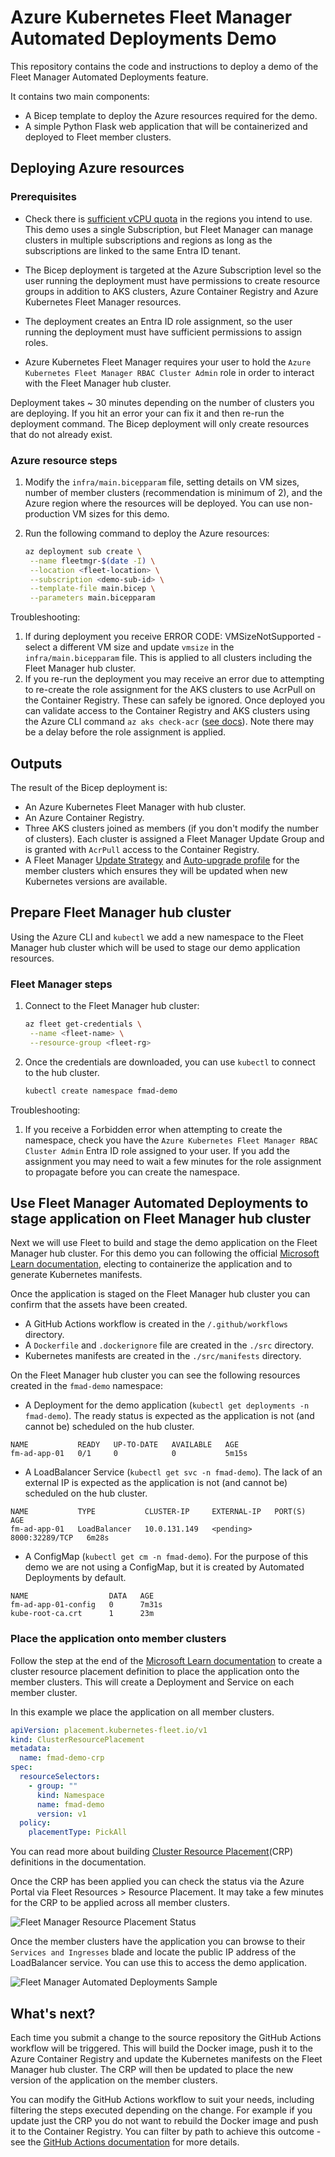 # Azure Kubernetes Fleet Manager Automated Deployments Demo

This repository contains the code and instructions to deploy a demo of the Fleet Manager Automated Deployments feature.

It contains two main components:

- A Bicep template to deploy the Azure resources required for the demo.
- A simple Python Flask web application that will be containerized and deployed to Fleet member clusters.

## Deploying Azure resources

### Prerequisites

- Check there is [sufficient vCPU quota](https://learn.microsoft.com/azure/virtual-machines/quotas?tabs=cli) in the regions you intend to use. This demo uses a single Subscription, but Fleet Manager can manage clusters in multiple subscriptions and regions as long as the subscriptions are linked to the same Entra ID tenant.

- The Bicep deployment is targeted at the Azure Subscription level so the user running the deployment must have permissions to create resource groups in addition to AKS clusters, Azure Container Registry and Azure Kubernetes Fleet Manager resources.

- The deployment creates an Entra ID role assignment, so the user running the deployment must have sufficient permissions to assign roles.

- Azure Kubernetes Fleet Manager requires your user to hold the `Azure Kubernetes Fleet Manager RBAC Cluster Admin` role in order to interact with the Fleet Manager hub cluster.

Deployment takes ~ 30 minutes depending on the number of clusters you are deploying. If you hit an error your can fix it and then re-run the deployment command. The Bicep deployment will only create resources that do not already exist.

### Azure resource steps

1. Modify the `infra/main.bicepparam` file, setting details on VM sizes, number of member clusters (recommendation is minimum of 2), and the Azure region where the resources will be deployed. You can use non-production VM sizes for this demo.

1. Run the following command to deploy the Azure resources:

   ```bash
   az deployment sub create \
    --name fleetmgr-$(date -I) \
    --location <fleet-location> \
    --subscription <demo-sub-id> \
    --template-file main.bicep \
    --parameters main.bicepparam
   ```

Troubleshooting:

1. If during deployment you receive ERROR CODE: VMSizeNotSupported - select a different VM size and update `vmsize` in the `infra/main.bicepparam` file. This is applied to all clusters including the Fleet Manager hub cluster.
1. If you re-run the deployment you may receive an error due to attempting to re-create the role assignment for the AKS clusters to use AcrPull on the Container Registry. These can safely be ignored. Once deployed you can validate access to the Container Registry and AKS clusters using the Azure CLI command `az aks check-acr` ([see docs](https://learn.microsoft.com/cli/azure/aks?view=azure-cli-latest#az-aks-check-acr)). Note there may be a delay before the role assignment is applied.

## Outputs

The result of the Bicep deployment is:

- An Azure Kubernetes Fleet Manager with hub cluster.
- An Azure Container Registry.
- Three AKS clusters joined as members (if you don't modify the number of clusters). Each cluster is assigned a Fleet Manager Update Group and is granted with `AcrPull` access to the Container Registry.
- A Fleet Manager [Update Strategy](https://learn.microsoft.com/azure/kubernetes-fleet/update-create-update-strategy?tabs=azure-portal) and [Auto-upgrade profile](https://learn.microsoft.com/azure/kubernetes-fleet/concepts-update-orchestration#understanding-auto-upgrade-profiles) for the member clusters which ensures they will be updated when new Kubernetes versions are available.

## Prepare Fleet Manager hub cluster

Using the Azure CLI and `kubectl` we add a new namespace to the Fleet Manager hub cluster which will be used to stage our demo application resources.

### Fleet Manager steps

1. Connect to the Fleet Manager hub cluster:

   ```bash
   az fleet get-credentials \
    --name <fleet-name> \
    --resource-group <fleet-rg>
   ```

1. Once the credentials are downloaded, you can use `kubectl` to connect to the hub cluster.

   ```bash
   kubectl create namespace fmad-demo
   ```

Troubleshooting:

1. If you receive a Forbidden error when attempting to create the namespace, check you have the `Azure Kubernetes Fleet Manager RBAC Cluster Admin` Entra ID role assigned to your user. If you add the assignment you may need to wait a few minutes for the role assignment to propagate before you can create the namespace.

## Use Fleet Manager Automated Deployments to stage application on Fleet Manager hub cluster

Next we will use Fleet to build and stage the demo application on the Fleet Manager hub cluster. For this demo you can following the official [Microsoft Learn documentation](https://learn.microsoft.com/azure/kubernetes-fleet/howto-automated-deployments), electing to containerize the application and to generate Kubernetes manifests.

Once the application is staged on the Fleet Manager hub cluster you can confirm that the assets have been created.

- A GitHub Actions workflow is created in the `/.github/workflows` directory.
- A `Dockerfile` and `.dockerignore` file are created in the `./src` directory.
- Kubernetes manifests are created in the `./src/manifests` directory.

On the Fleet Manager hub cluster you can see the following resources created in the `fmad-demo` namespace:

- A Deployment for the demo application (`kubectl get deployments -n fmad-demo`). The ready status is expected as the application is not (and cannot be) scheduled on the hub cluster.

```output
NAME           READY   UP-TO-DATE   AVAILABLE   AGE
fm-ad-app-01   0/1     0            0           5m15s
```

- A LoadBalancer Service (`kubectl get svc -n fmad-demo`). The lack of an external IP is expected as the application is not (and cannot be) scheduled on the hub cluster.

```output
NAME           TYPE           CLUSTER-IP     EXTERNAL-IP   PORT(S)          AGE
fm-ad-app-01   LoadBalancer   10.0.131.149   <pending>     8000:32289/TCP   6m28s
```

- A ConfigMap (`kubectl get cm -n fmad-demo`). For the purpose of this demo we are not using a ConfigMap, but it is created by Automated Deployments by default.

```output
NAME                  DATA   AGE
fm-ad-app-01-config   0      7m31s
kube-root-ca.crt      1      23m
```

### Place the application onto member clusters

Follow the step at the end of the [Microsoft Learn documentation](https://learn.microsoft.com/en-us/azure/kubernetes-fleet/howto-automated-deployments?tabs=use-existing-dockerfile%2Cexisting-kubernetes-manifests#define-cluster-resource-placement) to create a cluster resource placement definition to  place the application onto the member clusters. This will create a Deployment and Service on each member cluster.

In this example we place the application on all member clusters.

```yaml
apiVersion: placement.kubernetes-fleet.io/v1
kind: ClusterResourcePlacement
metadata:
  name: fmad-demo-crp
spec:
  resourceSelectors:
    - group: ""
      kind: Namespace
      name: fmad-demo
      version: v1
  policy:
    placementType: PickAll
```

You can read more about building [Cluster Resource Placement](https://learn.microsoft.com/en-us/azure/kubernetes-fleet/concepts-resource-propagation)(CRP) definitions in the documentation.

Once the CRP has been applied you can check the status via the Azure Portal via Fleet Resources > Resource Placement. It may take a few minutes for the CRP to be applied across all member clusters.

![Fleet Manager Resource Placement Status](./media/fmad-placement.png "Fleet Manager Resource Placement Status")

Once the member clusters have the application you can browse to their `Services and Ingresses` blade and locate the public IP address of the LoadBalancer service. You can use this to access the demo application.

![Fleet Manager Automated Deployments Sample](./media/fmad-app.png "Fleet Manager Automated Deployments Sample")

## What's next?

Each time you submit a change to the source repository the GitHub Actions workflow will be triggered. This will build the Docker image, push it to the Azure Container Registry and update the Kubernetes manifests on the Fleet Manager hub cluster. The CRP will then be updated to place the new version of the application on the member clusters.

You can modify the GitHub Actions workflow to suit your needs, including filtering the steps executed depending on the change. For example if you update just the CRP you do not want to rebuild the Docker image and push it to the Container Registry. You can filter by path to achieve this outcome - see the [GitHub Actions documentation](https://docs.github.com/en/actions/writing-workflows/workflow-syntax-for-github-actions#onpushpull_requestpull_request_targetpathspaths-ignore) for more details.
